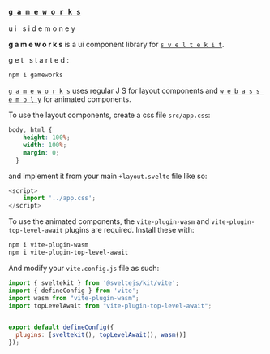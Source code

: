 ### [ ` g a m e w o r k s ` ](https://github.com/scrollingbot/gameworks)
<p>u i &nbsp s i d e m o n e y </p>


**g a m e w o r k s** is a ui component library for [`s v e l t e k i t`](https://kit.svelte.dev/).


<p>g e t &nbsp  s t a r t e d :</p>

```bash
npm i gameworks
```

[`g a m e w o r k s`](https://github.com/scrollingbot/gameworks) uses regular J S for layout components and [`w e b a s s e m b l y`](https://webassembly.org/) for animated components.

To use the layout components, create a css file `src/app.css`:

```css
body, html {
    height: 100%;
    width: 100%;
    margin: 0;
  }
```

and implement it from your main `+layout.svelte` file like so:

```javascript
<script>
    import '../app.css';
</script>

```

To use the animated components, the `vite-plugin-wasm` and `vite-plugin-top-level-await` plugins are required. Install these with: 

```bash
npm i vite-plugin-wasm
npm i vite-plugin-top-level-await
```

And modify your `vite.config.js` file as such:

```javascript
import { sveltekit } from '@sveltejs/kit/vite';
import { defineConfig } from 'vite';
import wasm from "vite-plugin-wasm";
import topLevelAwait from "vite-plugin-top-level-await";


export default defineConfig({
  plugins: [sveltekit(), topLevelAwait(), wasm()]
});
```
